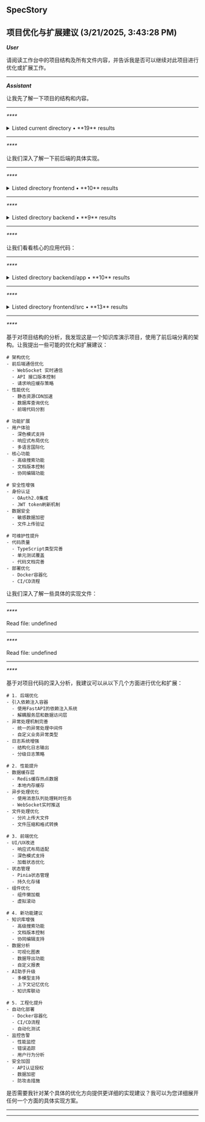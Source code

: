 ## SpecStory

## 项目优化与扩展建议 (3/21/2025, 3:43:28 PM)

_**User**_

请阅读工作台中的项目结构及所有文件内容，并告诉我是否可以继续对此项目进行优化或扩展工作。

---

_**Assistant**_

让我先了解一下项目的结构和内容。

---

_****_

<details>
            <summary>Listed current directory • **19** results</summary>
        
| Name |
|-------|
| 📁 `.specstory` |
| 📁 `backend` |
| 📄 `setup.sh` |
| 📄 `.gitignore` |
| 📄 `16k.wav` |
| 📁 `宝德数坝-模型样本库资料文件` |
| 📄 `README.md` |
| 📁 `.git` |
| 📄 `start.sh` |
| 📄 `nvm_install.sh` |
| 📄 `start.bat` |
| 📄 `20250315_154726.m4a` |
| 📄 `package-lock.json` |
| 📁 `node_modules` |
| 📄 `package.json` |
| 📁 `frontend` |
| 📄 `base_demo.html` |
| 📁 `doc_test_file` |
| 📁 `.vscode` |

</details>

---

_****_

让我们深入了解一下前后端的具体实现。

---

_****_

<details>
            <summary>Listed directory frontend • **10** results</summary>
        
| Name |
|-------|
| 📄 `index.html` |
| 📄 `vite.config.ts` |
| 📄 `package.json` |
| 📄 `.env` |
| 📄 `package-lock.json` |
| 📁 `node_modules` |
| 📁 `src` |
| 📁 `.cert` |
| 📄 `tsconfig.json` |
| 📄 `tsconfig.node.json` |

</details>

---

_****_

<details>
            <summary>Listed directory backend • **9** results</summary>
        
| Name |
|-------|
| 📁 `file_index` |
| 📄 `requirements.txt` |
| 📁 `uploads` |
| 📄 `.env` |
| 📄 `key.pem` |
| 📄 `cert.pem` |
| 📄 `generate_cert.py` |
| 📁 `app` |
| 📁 `tests` |

</details>

---

_****_

让我们看看核心的应用代码：

---

_****_

<details>
            <summary>Listed directory backend/app • **10** results</summary>
        
| Name |
|-------|
| 📁 `__pycache__` |
| 📄 `main.py` |
| 📁 `services` |
| 📁 `core` |
| 📁 `models` |
| 📄 `__init__.py` |
| 📁 `api` |
| 📁 `utils` |
| 📁 `routes` |
| 📁 `database` |

</details>

---

_****_

<details>
            <summary>Listed directory frontend/src • **13** results</summary>
        
| Name |
|-------|
| 📁 `api` |
| 📁 `services` |
| 📄 `App.vue` |
| 📁 `pages` |
| 📄 `main.ts` |
| 📁 `styles` |
| 📁 `router` |
| 📁 `types` |
| 📁 `views` |
| 📄 `env.d.ts` |
| 📁 `utils` |
| 📁 `components` |
| 📁 `assets` |

</details>

---

_****_

基于对项目结构的分析，我发现这是一个知识库演示项目，使用了前后端分离的架构。让我提出一些可能的优化和扩展建议：

```思维导图：项目优化方向
# 架构优化
- 前后端通信优化
  - WebSocket 实时通信
  - API 接口版本控制
  - 请求响应缓存策略
- 性能优化
  - 静态资源CDN加速
  - 数据库查询优化
  - 前端代码分割

# 功能扩展
- 用户体验
  - 深色模式支持
  - 响应式布局优化
  - 多语言国际化
- 核心功能
  - 高级搜索功能
  - 文档版本控制
  - 协同编辑功能
  
# 安全性增强
- 身份认证
  - OAuth2.0集成
  - JWT token刷新机制
- 数据安全
  - 敏感数据加密
  - 文件上传验证
  
# 可维护性提升
- 代码质量
  - TypeScript类型完善
  - 单元测试覆盖
  - 代码文档完善
- 部署优化
  - Docker容器化
  - CI/CD流程
```

让我们深入了解一些具体的实现文件：

---

_****_

Read file: undefined

---

_****_

Read file: undefined

---

_****_

基于对项目代码的深入分析，我建议可以从以下几个方面进行优化和扩展：

```优化建议：技术架构
# 1. 后端优化
- 引入依赖注入容器
  - 使用FastAPI的依赖注入系统
  - 解耦服务层和数据访问层
- 异常处理机制完善
  - 统一的异常处理中间件
  - 自定义业务异常类型
- 日志系统增强
  - 结构化日志输出
  - 分级日志策略
```

```优化建议：性能优化
# 2. 性能提升
- 数据缓存层
  - Redis缓存热点数据
  - 本地内存缓存
- 异步处理优化
  - 使用消息队列处理耗时任务
  - WebSocket实时推送
- 文件处理优化
  - 分片上传大文件
  - 文件压缩和格式转换
```

```优化建议：用户体验
# 3. 前端优化
- UI/UX改进
  - 响应式布局适配
  - 深色模式支持
  - 加载状态优化
- 状态管理
  - Pinia状态管理
  - 持久化存储
- 组件优化
  - 组件懒加载
  - 虚拟滚动
```

```优化建议：功能扩展
# 4. 新功能建议
- 知识库增强
  - 高级搜索功能
  - 文档版本控制
  - 协同编辑支持
- 数据分析
  - 可视化图表
  - 数据导出功能
  - 自定义报表
- AI助手升级
  - 多模型支持
  - 上下文记忆优化
  - 知识库联动
```

```优化建议：工程化
# 5. 工程化提升
- 自动化部署
  - Docker容器化
  - CI/CD流程
  - 自动化测试
- 监控告警
  - 性能监控
  - 错误追踪
  - 用户行为分析
- 安全加固
  - API认证授权
  - 数据加密
  - 防攻击措施
```

是否需要我针对某个具体的优化方向提供更详细的实现建议？我可以为您详细展开任何一个方面的具体实现方案。

---



---

